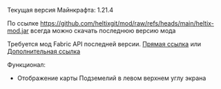 Текущая версия Майнкрафта: 1.21.4  

По ссылке https://github.com/heltixgit/mod/raw/refs/heads/main/heltix-mod.jar всегда можно скачать последнюю версию мода  

Требуется мод Fabric API последней версии. [Прямая ссылка](https://cdn.modrinth.com/data/P7dR8mSH/versions/p96k10UR/fabric-api-0.119.4%2B1.21.4.jar) или [Дополнительная ссылка](https://modrinth.com/mod/fabric-api?version=1.21.4)

Функционал:
- Отображение карты Подземелий в левом верхнем углу экрана

